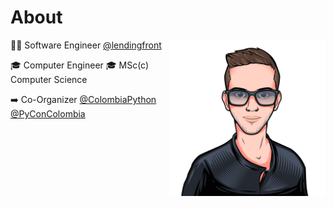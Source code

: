 
# About

<img src="./img/avatar.png" width="250" align="right" hspace="0" />

👨‍💻 Software Engineer [@lendingfront](lendingfront.com)

🎓 Computer Engineer
🎓 MSc(c) Computer Science

➡️ Co-Organizer [@ColombiaPython](python.org.co) [@PyConColombia](pycon.co)
